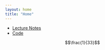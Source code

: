 ```yaml
---
layout: home
title: "Home"
---
```

* [Lecture Notes](./LectureNotes)
* [Code](./code)

$$\frac{1}{33}$$ 


